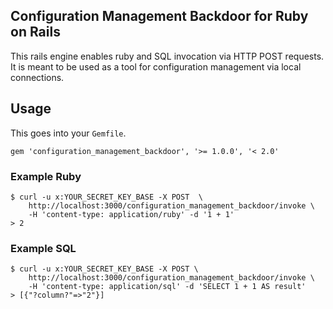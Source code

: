 ## Configuration Management Backdoor for Ruby on Rails

This rails engine enables ruby and SQL invocation via HTTP POST requests. It is
meant to be used as a tool for configuration management via local connections.

## Usage

This goes into your `Gemfile`.

    gem 'configuration_management_backdoor', '>= 1.0.0', '< 2.0'

### Example Ruby

    $ curl -u x:YOUR_SECRET_KEY_BASE -X POST  \
        http://localhost:3000/configuration_management_backdoor/invoke \
        -H 'content-type: application/ruby' -d '1 + 1'
    > 2

### Example SQL

    $ curl -u x:YOUR_SECRET_KEY_BASE -X POST \
        http://localhost:3000/configuration_management_backdoor/invoke \
        -H 'content-type: application/sql' -d 'SELECT 1 + 1 AS result'
    > [{"?column?"=>"2"}]

